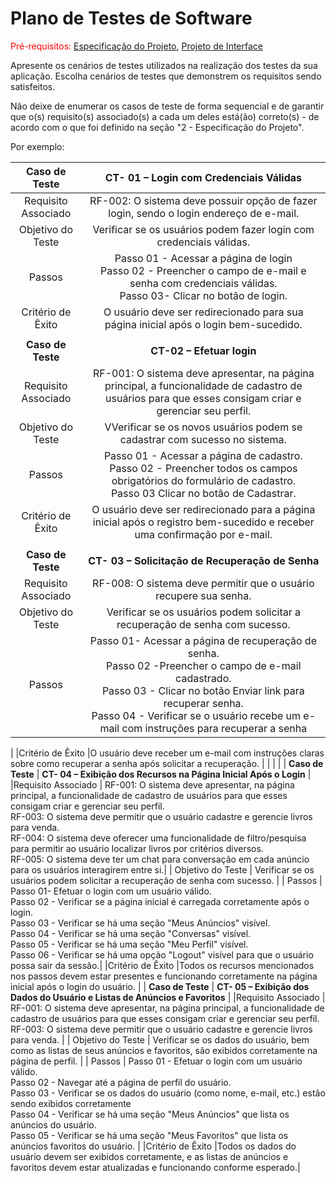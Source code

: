 # Plano de Testes de Software

<span style="color:red">Pré-requisitos: <a href="2-Especificação do Projeto.md"> Especificação do Projeto</a></span>, <a href="3-Projeto de Interface.md"> Projeto de Interface</a>

Apresente os cenários de testes utilizados na realização dos testes da sua aplicação. Escolha cenários de testes que demonstrem os requisitos sendo satisfeitos.

Não deixe de enumerar os casos de teste de forma sequencial e de garantir que o(s) requisito(s) associado(s) a cada um deles está(ão) correto(s) - de acordo com o que foi definido na seção "2 - Especificação do Projeto". 

Por exemplo:
 
| **Caso de Teste** 	| **CT- 01 – Login com Credenciais Válidas** 	|
|:---:	|:---:	|
|	Requisito Associado 	| RF-002: O sistema deve possuir opção de fazer login, sendo o login endereço de e-mail.  |
| Objetivo do Teste 	| Verificar se os usuários podem fazer login com credenciais válidas. |
| Passos 	| Passo 01 - Acessar a página de login <br>Passo 02 - Preencher o campo de e-mail e senha com credenciais válidas.<br>Passo 03- Clicar no botão de login. |
|Critério de Êxito | O usuário deve ser redirecionado para sua página inicial após o login bem-sucedido. |
|  	|  	|
| **Caso de Teste**	| **CT-02 – Efetuar login**	|
|Requisito Associado | RF-001: O sistema deve apresentar, na página principal, a funcionalidade de cadastro de usuários para que esses consigam criar e gerenciar seu perfil. |
| Objetivo do Teste 	| VVerificar se os novos usuários podem se cadastrar com sucesso no sistema. |
| Passos 	| Passo 01 - Acessar a página de cadastro. <br>Passo 02 - Preencher todos os campos obrigatórios do formulário de cadastro. <br>Passo 03 Clicar no botão de Cadastrar.|
|Critério de Êxito | O usuário deve ser redirecionado para a página inicial após o registro bem-sucedido e receber uma confirmação por e-mail. |
|  	|  	|
| **Caso de Teste**	| **CT- 03 – Solicitação de Recuperação de Senha**	|
|Requisito Associado | RF-008: O sistema deve permitir que o usuário recupere sua senha. |
| Objetivo do Teste 	| Verificar se os usuários podem solicitar a recuperação de senha com sucesso. |
| Passos 	| Passo 01- Acessar a página de recuperação de senha. <br>Passo 02 -Preencher o campo de e-mail cadastrado. <br>Passo 03 - Clicar no botão Enviar link para recuperar senha.<br>Passo 04 - Verificar se o usuário recebe um e-mail com instruções para recuperar a senha
|
|Critério de Êxito |O usuário deve receber um e-mail com instruções claras sobre como recuperar a senha após solicitar a recuperação. | 
|  	|  	|
| **Caso de Teste**	| **CT- 04 – Exibição dos Recursos na Página Inicial Após o Login**	|
|Requisito Associado | RF-001: O sistema deve apresentar, na página principal, a funcionalidade de cadastro de usuários para que esses consigam criar e gerenciar seu perfil. <br> RF-003: O sistema deve permitir que o usuário cadastre e gerencie livros para venda.<br>RF-004: O sistema deve oferecer uma funcionalidade de filtro/pesquisa para permitir ao usuário localizar livros por critérios diversos.<br>RF-005: O sistema deve ter um chat para conversação em cada anúncio para os usuários interagirem entre si.|
| Objetivo do Teste 	| Verificar se os usuários podem solicitar a recuperação de senha com sucesso. |
| Passos 	| Passo 01- Efetuar o login com um usuário válido.<br>Passo 02 - Verificar se a página inicial é carregada corretamente após o login.<br> Passo 03 -   Verificar se há uma seção "Meus Anúncios" visível. <br>Passo 04 - Verificar se há uma seção "Conversas" visível.<br>Passo 05 - Verificar se há uma seção "Meu Perfil" visível.<br>Passo 06 -  Verificar se há uma opção "Logout" visível para que o usuário possa sair da sessão.|
|Critério de Êxito |Todos os recursos mencionados nos passos devem estar presentes e funcionando corretamente na página inicial após o login do usuário. | 
| **Caso de Teste**	| **CT- 05 – Exibição dos Dados do Usuário e Listas de Anúncios e Favoritos**	|
|Requisito Associado | RF-001: O sistema deve apresentar, na página principal, a funcionalidade de cadastro de usuários para que esses consigam criar e gerenciar seu perfil.<br>RF-003: O sistema deve permitir que o usuário cadastre e gerencie livros para venda.
|
| Objetivo do Teste 	| Verificar se os dados do usuário, bem como as listas de seus anúncios e favoritos, são exibidos corretamente na página de perfil. |
| Passos 	| Passo 01 - Efetuar o login com um usuário válido.<br>Passo 02 - Navegar até a página de perfil do usuário.<br>Passo 03 - Verificar se os dados do usuário (como nome, e-mail, etc.) estão sendo exibidos corretamente <br>Passo 04 - Verificar se há uma seção "Meus Anúncios" que lista os anúncios do usuário.<br>Passo 05 - Verificar se há uma seção "Meus Favoritos" que lista os anúncios favoritos do usuário.
|
|Critério de Êxito |Todos os dados do usuário devem ser exibidos corretamente, e as listas de anúncios e favoritos devem estar atualizadas e funcionando conforme esperado.| 
>